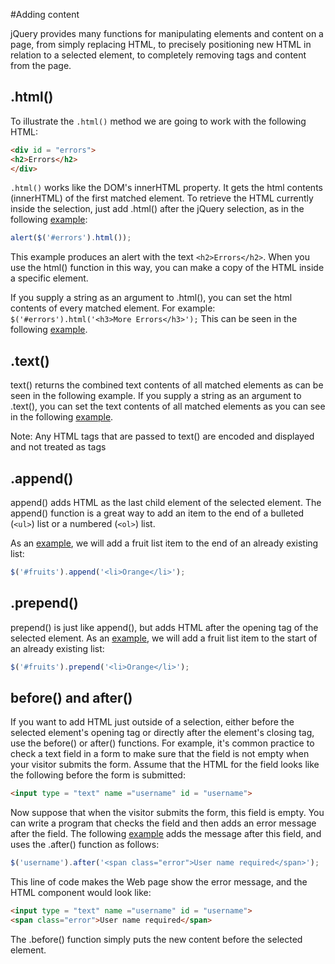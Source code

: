 #Adding content

jQuery provides many functions for manipulating elements and content on a page, from simply replacing HTML, to precisely positioning new HTML in relation to a selected element, to completely removing tags and content from the page.

## .html()

To illustrate the `.html()` method we are going to work with the following HTML:

```html
<div id = "errors">
<h2>Errors</h2>
</div>
```

`.html()` works like the DOM's innerHTML property. It gets the html contents (innerHTML) of the first matched element. To retrieve the HTML currently inside the selection, just add .html() after the jQuery selection, as in the following <a href="archives/examples/content.htm" target = "_ blank">example</a>:

```js
alert($('#errors').html());
```

This example produces an alert with the text `<h2>Errors</h2>`. When you use the html() function in this way, you can make a copy of the HTML inside a specific element.

If you supply a string as an argument to .html(), you can set the html contents of every matched element. For example: `$('#errors').html('<h3>More Errors</h3>');` This can be seen in the following <a href="archives/examples/content1.htm" target = "_ blank">example</a>.

## .text()

text() returns the combined text contents of all matched elements as can be seen in the following example.
If you supply a string as an argument to .text(), you can set the text contents of all matched elements as you can see in the following <a href="archives/examples/content2a.htm" target = "_ blank">example</a>.

Note: Any HTML tags that are passed to text() are encoded and displayed and not treated as tags

## .append()

append() adds HTML as the last child element of the selected element. The append() function is a great way to add an item to the end of a bulleted (`<ul>`) list or a numbered (`<ol>`) list.

As an <a href="archives/examples/content3.htm" target = "_ blank">example</a>, we will add a fruit list item to the end of an already existing list:

```js
$('#fruits').append('<li>Orange</li>');
```

## .prepend()

prepend() is just like append(), but adds HTML after the opening tag of the selected element. As an <a href="archives/examples/content4.htm" target = "_ blank">example</a>, we will add a fruit list item to the start of an already existing list:

```js
$('#fruits').prepend('<li>Orange</li>');
```

## before() and after()

If you want to add HTML just outside of a selection, either before the selected element's opening tag or directly after the element's closing tag, use the before() or after() functions. For example, it's common practice to check a text field in a form to make sure that the field is not empty when your visitor submits the form. Assume that the HTML for the field looks like the following before the form is submitted:

```html
<input type = "text" name ="username" id = "username">
```

Now suppose that when the visitor submits the form, this field is empty. You can write a program that checks the field and then adds an error message after the field. The following <a href="archives/examples/form.htm" target = "_ blank">example</a> adds the message after this field, and uses the .after() function as follows:

```js
$('username').after('<span class="error">User name required</span>');
```

This line of code makes the Web page show the error message, and the HTML component would look like:

```html
<input type = "text" name ="username" id = "username">
<span class="error">User name required</span>
```

The .before() function simply puts the new content before the selected element.
